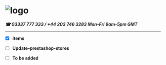 # ![logo](https://goodhealthnaturally.com/img/logo-1637795175.jpg)<br>
<b>***☎ 03337 777 333 / +44 203 746 3283  Mon-Fri 9am-5pm GMT***<br><hr>
  - [x] Items
- [ ] Update-prestashop-stores
- [ ] To be added

